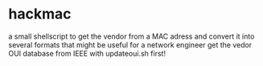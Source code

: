 # hackmac
a small shellscript to get the vendor from a MAC adress and convert it into several formats that might be useful for a network engineer
get the vedor OUI database from IEEE with updateoui.sh first!
